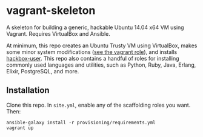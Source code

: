 # vagrant-skeleton

A skeleton for building a generic, hackable Ubuntu 14.04 x64 VM using Vagrant. Requires VirtualBox and Ansible.

At minimum, this repo creates an Ubuntu Trusty VM using VirtualBox, makes some minor system modifications ([see the vagrant role](./provisiong/roles/vagrant)), and installs [hackbox-user](https://github.com/jswinarton/hackbox-user). This repo also contains a handful of roles for installing commonly used languages and utilities, such as Python, Ruby, Java, Erlang, Elixir, PostgreSQL, and more.


## Installation

Clone this repo. In `site.yml`, enable any of the scaffolding roles you want. Then:

```
ansible-galaxy install -r provisioning/requirements.yml
vagrant up
```
